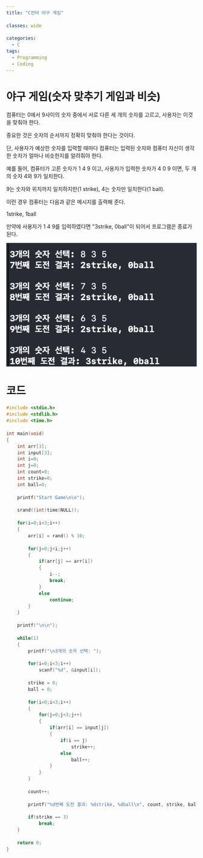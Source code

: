 ```yaml
---
title: "C언어 야구 게임"

classes: wide

categories:
  - C
tags:
  - Programming
  - Coding
---
```


# 야구 게임(숫자 맞추기 게임과 비슷)

컴퓨터는 0에서 9사이의 숫자 중에서 서로 다른 세 개의 숫자를 고르고, 사용자는 이것을 맞춰야 한다.

중요한 것은 숫자의 순서까지 정확히 맞춰야 한다는 것이다.

단, 사용자가 예상한 숫자를 입력할 때마다 컴퓨터는 입력된 숫자와 컴퓨터 자신이 생각한 숫자가 얼마나 비슷한지를 알려줘야 한다.

예를 들어, 컴퓨터가 고른 숫자가 1 4 9 이고, 사용자가 입력한 숫자가 4 0 9 이면, 두 개의 숫자 4와 9가 일치한다.

9는 숫자와 위치까지 일치하지만(1 strike), 4는 숫자만 일치한다(1 ball).

이런 경우 컴퓨터는 다음과 같은 메시지를 출력해 준다.

1strike, 1ball

만약에 사용자가 1 4 9를 입력하였다면 "3strike, 0ball"이 되어서 프로그램은 종료가 된다.

![Example](/assets/images/c/studying/game/ball_game_1.png)

# 코드

```c
#include <stdio.h>
#include <stdlib.h>
#include <time.h>
 
int main(void)
{
    int arr[3];
    int input[3];
    int i=0;
    int j=0;
    int count=0;
    int strike=0;
    int ball=0;
    
    printf("Start Game\n\n");
    
    srand((int)time(NULL));
    
    for(i=0;i<3;i++)
    {
        arr[i] = rand() % 10;
        
        for(j=0;j<i;j++)
        {
            if(arr[j] == arr[i])
            {
                i--;
                break;
            }
            else
                continue;
        }
    }
    
    printf("\n\n");
    
    while(1)
    {
        printf("\n3개의 숫자 선택: ");
        
        for(i=0;i<3;i++)
            scanf("%d", &input[i]);
        
        strike = 0;
        ball = 0;
        
        for(i=0;i<3;i++)
        {
            for(j=0;j<3;j++)
            {
                if(arr[i] == input[j])
                {
                    if(i == j)
                        strike++;
                    else
                        ball++;
                }
            }
        }
        
        count++;
        
        printf("%d번째 도전 결과: %dstrike, %dball\n", count, strike, ball);
            
        if(strike == 3)
            break;    
    }
     
    return 0;
}
```